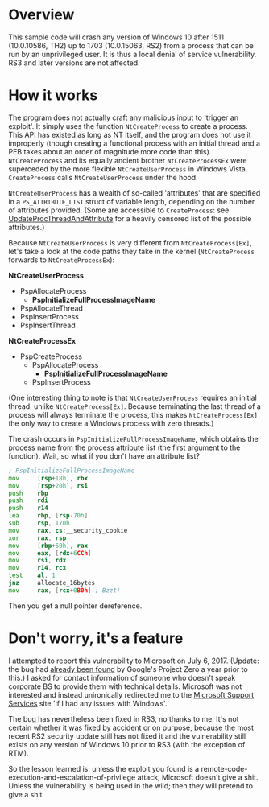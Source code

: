 # Overview
This sample code will crash any version of Windows 10 after 1511 (10.0.10586, TH2) up to 1703 (10.0.15063, RS2) from a process that can be run by an unprivileged user. It is thus a local denial of service vulnerability. RS3 and later versions are not affected.

# How it works
The program does not actually craft any malicious input to 'trigger an exploit'. It simply uses the function `NtCreateProcess` to create a process. This API has existed as long as NT itself, and the program does not use it improperly (though creating a functional process with an initial thread and a PEB takes about an order of magnitude more code than this). `NtCreateProcess` and its equally ancient brother `NtCreateProcessEx` were superceded by the more flexible `NtCreateUserProcess` in Windows Vista. `CreateProcess` calls `NtCreateUserProcess` under the hood.

`NtCreateUserProcess` has a wealth of so-called 'attributes' that are specified in a `PS_ATTRIBUTE_LIST` struct of variable length, depending on the number of attributes provided. (Some are accessible to `CreateProcess`: see [UpdateProcThreadAndAttribute](https://msdn.microsoft.com/en-us/library/windows/desktop/ms686880.aspx) for a heavily censored list of the possible attributes.)

Because `NtCreateUserProcess` is very different from `NtCreateProcess[Ex]`, let's take a look at the code paths they take in the kernel (`NtCreateProcess` forwards to `NtCreateProcessEx`):

**NtCreateUserProcess**
  * PspAllocateProcess
    * **PspInitializeFullProcessImageName**
  * PspAllocateThread
  * PspInsertProcess
  * PspInsertThread

**NtCreateProcessEx**
  * PspCreateProcess
    * PspAllocateProcess
      * **PspInitializeFullProcessImageName**
    * PspInsertProcess

(One interesting thing to note is that `NtCreateUserProcess` requires an initial thread, unlike `NtCreateProcess[Ex]`. Because terminating the last thread of a process will always terminate the process, this makes `NtCreateProcess[Ex]` the only way to create a Windows process with zero threads.)

The crash occurs in `PspInitializeFullProcessImageName`, which obtains the process name from the process attribute list (the first argument to the function). Wait, so what if you don't have an attribute list?

```asm
; PspInitializeFullProcessImageName
mov     [rsp+18h], rbx
mov     [rsp+20h], rsi
push    rbp
push    rdi
push    r14
lea     rbp, [rsp-70h]
sub     rsp, 170h
mov     rax, cs:__security_cookie
xor     rax, rsp
mov     [rbp+60h], rax
mov     eax, [rdx+6CCh]
mov     rsi, rdx
mov     r14, rcx
test    al, 1
jnz     allocate_16bytes
mov     rax, [rcx+0B0h] ; Bzzt!
```
Then you get a null pointer dereference.

# Don't worry, it's a feature
I attempted to report this vulnerability to Microsoft on July 6, 2017. (Update: the bug had [already been found](https://bugs.chromium.org/p/project-zero/issues/detail?id=852) by Google's Project Zero a year prior to this.) I asked for contact information of someone who doesn't speak corporate BS to provide them with technical details. Microsoft was not interested and instead unironically redirected me to the [Microsoft Support Services](http://support.microsoft.com/common/international.aspx) site 'if I had any issues with Windows'.

The bug has nevertheless been fixed in RS3, no thanks to me. It's not certain whether it was fixed by accident or on purpose, because the most recent RS2 security update still has not fixed it and the vulnerability still exists on any version of Windows 10 prior to RS3 (with the exception of RTM).

So the lesson learned is: unless the exploit you found is a remote-code-execution-and-escalation-of-privilege attack, Microsoft doesn't give a shit. Unless the vulnerability is being used in the wild; then they will pretend to give a shit.

